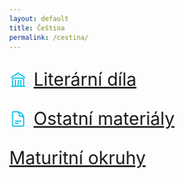 ```yaml
---
layout: default
title: Čeština
permalink: /cestina/
---
```


<div style="display: flex; gap: 0.75rem; margin-top: 2rem;">
    <img data-img-type="icon" src="/assets/library.svg" alt="Library" style="width: 2rem; height: 2rem; margin-top: auto; margin-bottom: auto;"/>
    <a href="./literarni-dila/" style="font-size: 2rem;">Literární díla</a>
</div>

<div style="display: flex; gap: 0.75rem; margin-top: 2rem;">
    <img data-img-type="icon" src="/assets/document.svg" alt="Document" style="width: 2rem; height: 2rem; margin-top: auto; margin-bottom: auto;"/>
    <a href="./ostatni-materialy/" style="font-size: 2rem;">Ostatní materiály</a>
</div>

<div style="margin-top: 2rem;">
    <a href="./maturitni-okruhy/" style="font-size: 2rem;">Maturitní okruhy</a>
</div>

